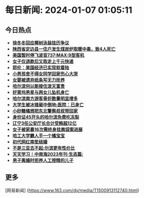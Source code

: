 
# 每日新闻: 2024-01-07 01:05:11
## 今日热点

- **[徐冬冬回应椰树泳装挂历争议](https://www.163.com/search?keyword=%E5%BE%90%E5%86%AC%E5%86%AC%E5%9B%9E%E5%BA%94%E6%A4%B0%E6%A0%91%E6%B3%B3%E8%A3%85%E6%8C%82%E5%8E%86%E4%BA%89%E8%AE%AE)**
- **[陕西省定边县一住户发生煤炭炉取暖中毒，致4人死亡](https://www.163.com/search?keyword=%E9%99%95%E8%A5%BF%E7%9C%81%E5%AE%9A%E8%BE%B9%E5%8E%BF%E4%B8%80%E4%BD%8F%E6%88%B7%E5%8F%91%E7%94%9F%E7%85%A4%E7%82%AD%E7%82%89%E5%8F%96%E6%9A%96%E4%B8%AD%E6%AF%92%EF%BC%8C%E8%87%B44%E4%BA%BA%E6%AD%BB%E4%BA%A1)**
- **[美国暂时停飞波音737:MAX:9型客机](https://www.163.com/search?keyword=%E7%BE%8E%E5%9B%BD%E6%9A%82%E6%97%B6%E5%81%9C%E9%A3%9E%E6%B3%A2%E9%9F%B3737+MAX+9%E5%9E%8B%E5%AE%A2%E6%9C%BA)**
- **[女子仅退款后又取走上千元快递](https://www.163.com/search?keyword=%E5%A5%B3%E5%AD%90%E4%BB%85%E9%80%80%E6%AC%BE%E5%90%8E%E5%8F%88%E5%8F%96%E8%B5%B0%E4%B8%8A%E5%8D%83%E5%85%83%E5%BF%AB%E9%80%92)**
- **[耶伦：美国经济已实现软着陆](https://www.163.com/search?keyword=%E8%80%B6%E4%BC%A6%EF%BC%9A%E7%BE%8E%E5%9B%BD%E7%BB%8F%E6%B5%8E%E5%B7%B2%E5%AE%9E%E7%8E%B0%E8%BD%AF%E7%9D%80%E9%99%86)**
- **[小男孩舍不得女同学回家伤心大哭](https://www.163.com/search?keyword=%E5%B0%8F%E7%94%B7%E5%AD%A9%E8%88%8D%E4%B8%8D%E5%BE%97%E5%A5%B3%E5%90%8C%E5%AD%A6%E5%9B%9E%E5%AE%B6%E4%BC%A4%E5%BF%83%E5%A4%A7%E5%93%AD)**
- **[女婴被遗弃纸条写无力抚养](https://www.163.com/search?keyword=%E5%A5%B3%E5%A9%B4%E8%A2%AB%E9%81%97%E5%BC%83%E7%BA%B8%E6%9D%A1%E5%86%99%E6%97%A0%E5%8A%9B%E6%8A%9A%E5%85%BB)**
- **[哈尔滨何以能接住泼天富贵](https://www.163.com/search?keyword=%E5%93%88%E5%B0%94%E6%BB%A8%E4%BD%95%E4%BB%A5%E8%83%BD%E6%8E%A5%E4%BD%8F%E6%B3%BC%E5%A4%A9%E5%AF%8C%E8%B4%B5)**
- **[好莱坞男星与两女儿坠机身亡](https://www.163.com/search?keyword=%E5%A5%BD%E8%8E%B1%E5%9D%9E%E7%94%B7%E6%98%9F%E4%B8%8E%E4%B8%A4%E5%A5%B3%E5%84%BF%E5%9D%A0%E6%9C%BA%E8%BA%AB%E4%BA%A1)**
- **[哈尔滨南方游客骨折数量明显增多](https://www.163.com/search?keyword=%E5%93%88%E5%B0%94%E6%BB%A8%E5%8D%97%E6%96%B9%E6%B8%B8%E5%AE%A2%E9%AA%A8%E6%8A%98%E6%95%B0%E9%87%8F%E6%98%8E%E6%98%BE%E5%A2%9E%E5%A4%9A)**
- **[大学生被冰锥砸中倒地:医院：已身亡](https://www.163.com/search?keyword=%E5%A4%A7%E5%AD%A6%E7%94%9F%E8%A2%AB%E5%86%B0%E9%94%A5%E7%A0%B8%E4%B8%AD%E5%80%92%E5%9C%B0+%E5%8C%BB%E9%99%A2%EF%BC%9A%E5%B7%B2%E8%BA%AB%E4%BA%A1)**
- **[小砂糖橘想把东北警察叔叔带回家](https://www.163.com/search?keyword=%E5%B0%8F%E7%A0%82%E7%B3%96%E6%A9%98%E6%83%B3%E6%8A%8A%E4%B8%9C%E5%8C%97%E8%AD%A6%E5%AF%9F%E5%8F%94%E5%8F%94%E5%B8%A6%E5%9B%9E%E5%AE%B6)**
- **[身份证45开头的哈尔滨免费吃冻梨](https://www.163.com/search?keyword=%E8%BA%AB%E4%BB%BD%E8%AF%8145%E5%BC%80%E5%A4%B4%E7%9A%84%E5%93%88%E5%B0%94%E6%BB%A8%E5%85%8D%E8%B4%B9%E5%90%83%E5%86%BB%E6%A2%A8)**
- **[辽宁3任公安厅长合计受贿超12亿](https://www.163.com/search?keyword=%E8%BE%BD%E5%AE%813%E4%BB%BB%E5%85%AC%E5%AE%89%E5%8E%85%E9%95%BF%E5%90%88%E8%AE%A1%E5%8F%97%E8%B4%BF%E8%B6%8512%E4%BA%BF)**
- **[女子被家暴16次需终身挂粪袋案进展](https://www.163.com/search?keyword=%E5%A5%B3%E5%AD%90%E8%A2%AB%E5%AE%B6%E6%9A%B416%E6%AC%A1%E9%9C%80%E7%BB%88%E8%BA%AB%E6%8C%82%E7%B2%AA%E8%A2%8B%E6%A1%88%E8%BF%9B%E5%B1%95)**
- **[哈工大学霸人手一个橘宝宝](https://www.163.com/search?keyword=%E5%93%88%E5%B7%A5%E5%A4%A7%E5%AD%A6%E9%9C%B8%E4%BA%BA%E6%89%8B%E4%B8%80%E4%B8%AA%E6%A9%98%E5%AE%9D%E5%AE%9D)**
- **[初代网红南笙结婚](https://www.163.com/search?keyword=%E5%88%9D%E4%BB%A3%E7%BD%91%E7%BA%A2%E5%8D%97%E7%AC%99%E7%BB%93%E5%A9%9A)**
- **[不是三亚去不起:尔滨更有性价比](https://www.163.com/search?keyword=%E4%B8%8D%E6%98%AF%E4%B8%89%E4%BA%9A%E5%8E%BB%E4%B8%8D%E8%B5%B7+%E5%B0%94%E6%BB%A8%E6%9B%B4%E6%9C%89%E6%80%A7%E4%BB%B7%E6%AF%94)**
- **[天天学习｜中南海2023年刊·生态篇:](https://www.163.com/search?keyword=%E5%A4%A9%E5%A4%A9%E5%AD%A6%E4%B9%A0%EF%BD%9C%E4%B8%AD%E5%8D%97%E6%B5%B72023%E5%B9%B4%E5%88%8A%C2%B7%E7%94%9F%E6%80%81%E7%AF%87+)**
- **[男子离婚时拒养人工授精的儿子](https://www.163.com/search?keyword=%E7%94%B7%E5%AD%90%E7%A6%BB%E5%A9%9A%E6%97%B6%E6%8B%92%E5%85%BB%E4%BA%BA%E5%B7%A5%E6%8E%88%E7%B2%BE%E7%9A%84%E5%84%BF%E5%AD%90)**

## 更多
[网易新闻] (https://www.163.com/dy/media/T1500913112740.html)
